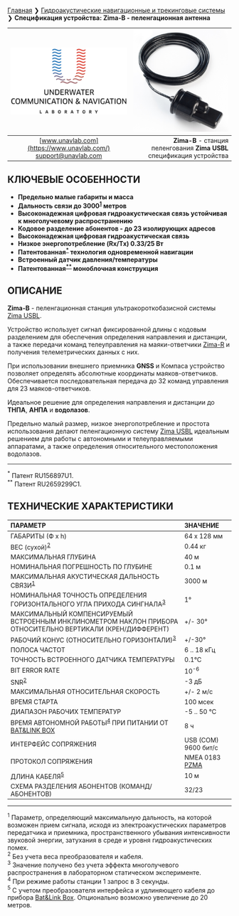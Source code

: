[Главная](/README_RU) ❯ [Гидроакустические навигационные и трекинговые системы](/navigation_and_tracking_systems_ru) ❯ **Спецификация устройства: Zima-B - пеленгационная антенна**

<div style="page-break-after: always;"></div>

| ![logo](/documentation/sm_logo.png) | ![logo](/documentation/def_zima_b_ant.png) |
| :---: | ---: |
| [www.unavlab.com](https://www.unavlab.com/) <br/> [support@unavlab.com](mailto:support@unavlab.com) | **Zima-B** - станция пеленгования **Zima USBL** <br/> спецификация устройства |

## КЛЮЧЕВЫЕ ОСОБЕННОСТИ

* **Предельно малые габариты и масса**
* **Дальность связи до 3000<sup>[1](#footnote1)</sup> метров**
* **Высоконадежная цифровая гидроакустическая связь устойчивая к многолучевому распространению**
* **Кодовое разделение абонентов - до 23 изолирующих адресов**
* **Высоконадежная цифровая гидроакустическая связь**
* **Низкое энергопотребление (Rx/Tx) 0.33/25 Вт**
* **Патентованная<sup>[*](#footnote_a1)</sup> технология одновременной навигации**
* **Встроенный датчик давления/температуры**
* **Патентованная<sup>[**](#footnote_a2)</sup> моноблочная конструкция**

## ОПИСАНИЕ

**Zima-B** - пеленгационная станция ультракороткобазисной системы [Zima USBL](Zima_DataBrief_ru.md).  

Устройство использует сигнал фиксированной длины с кодовым разделением для обеспечения определения направления и дистанции, 
а также передачи команд телеуправления на маяки-ответчики [Zima-R](Zima_R_Specification_ru.md) и получения телеметрических данных с них.

При использовании внешнего приемника **GNSS** и Компаса устройство позволяет определять абсолютные координаты маяков-ответчиков.
Обеспечивается последовательная передача до 32 команд управления для 23 маяков-ответчиков.
 
Идеальное решение для определения направления и дистанции до **ТНПА**, **АНПА** и **водолазов**.

Предельно малый размер, низкое энергопотребление и простота использования делают пеленгационную систему [Zima USBL](Zima_DataBrief_ru.md) идеальным решением для работы с автономными и телеуправляемыми аппаратами, а также определения относительного местоположения водолазов.

_________
<a name="footnote_a1"><sup>*</sup></a> Патент RU156897U1.  
<a name="footnote_a2"><sup>**</sup></a> Патент RU2659299C1.  

<div style="page-break-after: always;"></div>

## ТЕХНИЧЕСКИЕ ХАРАКТЕРИСТИКИ

| ПАРАМЕТР | ЗНАЧЕНИЕ |
| :--- | :--- |
| ГАБАРИТЫ (Ф х h) | 64 x 128 мм |
| ВЕС (сухой)<sup>[2](#footnote2)</sup> | 0.44 кг |
| МАКСИМАЛЬНАЯ ГЛУБИНА | 40 м |
| НОМИНАЛЬНАЯ ПОГРЕШНОСТЬ ПО ГЛУБИНЕ | 0.1 м |
| МАКСИМАЛЬНАЯ АКУСТИЧЕСКАЯ ДАЛЬНОСТЬ СВЯЗИ<sup>[1](#footnote1)</sup> | 3000 м |
| НОМИНАЛЬНАЯ ТОЧНОСТЬ ОПРЕДЕЛЕНИЯ ГОРИЗОНТАЛЬНОГО УГЛА ПРИХОДА СИНГНАЛА<sup>[3](#footnote3)</sup> | 1° |
| МАКСИМАЛЬНЫЙ КОМПЕНСИРУЕМЫЙ ВСТРОЕННЫМ ИНКЛИНОМЕТРОМ НАКЛОН ПРИБОРА ОТНОСИТЕЛЬНО ВЕРТИКАЛИ (КРЕН/ДИФФЕРЕНТ) | +/- 30° |
| РАБОЧИЙ КОНУС (ОТНОСИТЕЛЬНО ГОРИЗОНТАЛИ)<sup>[3](#footnote3)</sup> | +/-30° |
| ПОЛОСА ЧАСТОТ | 6 .. 18 кГц |
| ТОЧНОСТЬ ВСТРОЕННОГО ДАТЧИКА ТЕМПЕРАТУРЫ | 0.1°С |
| BIT ERROR RATE | 10<sup>-6</sup> |
| SNR<sup>[2](#footnote2)</sup> | -3 дБ |
| МАКСИМАЛЬНАЯ ОТНОСИТЕЛЬНАЯ СКОРОСТЬ | +/- 2 м/с |
| ВРЕМЯ СТАРТА | 100 мсек |
| ДИАПАЗОН РАБОЧИХ ТЕМПЕРАТУР | -5 .. 50 °C |
| ВРЕМЯ АВТОНОМНОЙ РАБОТЫ<sup>[4](#footnote4)</sup> ПРИ ПИТАНИИ ОТ [BAT&LINK BOX](Bat_n_link_box_Specification_ru.md) | 8 ч |
| ИНТЕРФЕЙС СОПРЯЖЕНИЯ | USB (COM) 9600 бит/с |
| ПРОТОКОЛ СОПРЯЖЕНИЯ | NMEA 0183 [PZMA](Zima_Protocol_Specification_ru.md) |
| ДЛИНА КАБЕЛЯ<sup>[5](#footnote5)</sup> | 10 м |
| СХЕМА РАЗДЕЛЕНИЯ АБОНЕНТОВ (КОМАНД/АБОНЕНТОВ) | 32/23 |
  
________________
<a name="footnote1"><sup>1</sup></a> Параметр, определяющий максимальную дальность, на которой возможен прием сигнала, исходя из электроакустических параметров передатчика и приемника, пространственного убывания интенсивности звуковой энергии, затухания в среде и уровня гидроакустических помех.  
<a name="footnote2"><sup>2</sup></a> Без учета веса преобразователя и кабеля.  
<a name="footnote3"><sup>3</sup></a> Значение получено без учета эффекта многолучевого распространения в лабораторном статическом эксперименте.  
<a name="footnote4"><sup>4</sup></a> При режиме работы станции 1 запрос в 3 секунды.  
<a name="footnote5"><sup>5</sup></a> С учетом преобразователя интерфейса и удлиняющего кабеля до прибора [Bat&Link Box](Bat_n_link_box_Specification_ru.md). Опционально возможно увеличение до 20 метров.  

<div style="page-break-after: always;"></div>

